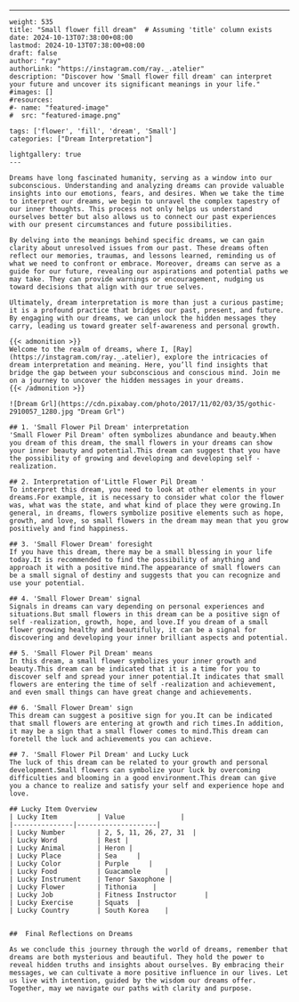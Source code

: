 ---
    weight: 535
    title: "Small flower fill dream"  # Assuming 'title' column exists
    date: 2024-10-13T07:38:00+08:00
    lastmod: 2024-10-13T07:38:00+08:00
    draft: false
    author: "ray"
    authorLink: "https://instagram.com/ray._.atelier"
    description: "Discover how 'Small flower fill dream' can interpret your future and uncover its significant meanings in your life."
    #images: []
    #resources:
    #- name: "featured-image"
    #  src: "featured-image.png"
    
    tags: ['flower', 'fill', 'dream', 'Small']
    categories: ["Dream Interpretation"]
    
    lightgallery: true
    ---
    
    Dreams have long fascinated humanity, serving as a window into our subconscious. Understanding and analyzing dreams can provide valuable insights into our emotions, fears, and desires. When we take the time to interpret our dreams, we begin to unravel the complex tapestry of our inner thoughts. This process not only helps us understand ourselves better but also allows us to connect our past experiences with our present circumstances and future possibilities.
    
    By delving into the meanings behind specific dreams, we can gain clarity about unresolved issues from our past. These dreams often reflect our memories, traumas, and lessons learned, reminding us of what we need to confront or embrace. Moreover, dreams can serve as a guide for our future, revealing our aspirations and potential paths we may take. They can provide warnings or encouragement, nudging us toward decisions that align with our true selves.
    
    Ultimately, dream interpretation is more than just a curious pastime; it is a profound practice that bridges our past, present, and future. By engaging with our dreams, we can unlock the hidden messages they carry, leading us toward greater self-awareness and personal growth.
    
    {{< admonition >}}
    Welcome to the realm of dreams, where I, [Ray](https://instagram.com/ray._.atelier), explore the intricacies of dream interpretation and meaning. Here, you’ll find insights that bridge the gap between your subconscious and conscious mind. Join me on a journey to uncover the hidden messages in your dreams.
    {{< /admonition >}}
    
    ![Dream Grl](https://cdn.pixabay.com/photo/2017/11/02/03/35/gothic-2910057_1280.jpg "Dream Grl")
    
    ## 1. 'Small Flower Pil Dream' interpretation
    'Small Flower Pil Dream' often symbolizes abundance and beauty.When you dream of this dream, the small flowers in your dreams can show your inner beauty and potential.This dream can suggest that you have the possibility of growing and developing and developing self -realization.
    
    ## 2. Interpretation of'Little Flower Pil Dream '
    To interpret this dream, you need to look at other elements in your dreams.For example, it is necessary to consider what color the flower was, what was the state, and what kind of place they were growing.In general, in dreams, flowers symbolize positive elements such as hope, growth, and love, so small flowers in the dream may mean that you grow positively and find happiness.
    
    ## 3. 'Small Flower Dream' foresight
    If you have this dream, there may be a small blessing in your life today.It is recommended to find the possibility of anything and approach it with a positive mind.The appearance of small flowers can be a small signal of destiny and suggests that you can recognize and use your potential.
    
    ## 4. 'Small Flower Dream' signal
    Signals in dreams can vary depending on personal experiences and situations.But small flowers in this dream can be a positive sign of self -realization, growth, hope, and love.If you dream of a small flower growing healthy and beautifully, it can be a signal for discovering and developing your inner brilliant aspects and potential.
    
    ## 5. 'Small Flower Pil Dream' means
    In this dream, a small flower symbolizes your inner growth and beauty.This dream can be indicated that it is a time for you to discover self and spread your inner potential.It indicates that small flowers are entering the time of self -realization and achievement, and even small things can have great change and achievements.
    
    ## 6. 'Small Flower Dream' sign
    This dream can suggest a positive sign for you.It can be indicated that small flowers are entering at growth and rich times.In addition, it may be a sign that a small flower comes to mind.This dream can foretell the luck and achievements you can achieve.
    
    ## 7. 'Small Flower Pil Dream' and Lucky Luck
    The luck of this dream can be related to your growth and personal development.Small flowers can symbolize your luck by overcoming difficulties and blooming in a good environment.This dream can give you a chance to realize and satisfy your self and experience hope and love.
    
    ## Lucky Item Overview
    | Lucky Item          | Value              |
    |---------------|--------------------|
    | Lucky Number        | 2, 5, 11, 26, 27, 31  |
    | Lucky Word          | Rest |
    | Lucky Animal        | Heron |
    | Lucky Place         | Sea     |
    | Lucky Color         | Purple     |
    | Lucky Food          | Guacamole      |
    | Lucky Instrument    | Tenor Saxophone |
    | Lucky Flower        | Tithonia    |
    | Lucky Job           | Fitness Instructor       |
    | Lucky Exercise      | Squats  |
    | Lucky Country       | South Korea    |
    
    
    ##  Final Reflections on Dreams
    
    As we conclude this journey through the world of dreams, remember that dreams are both mysterious and beautiful. They hold the power to reveal hidden truths and insights about ourselves. By embracing their messages, we can cultivate a more positive influence in our lives. Let us live with intention, guided by the wisdom our dreams offer. Together, may we navigate our paths with clarity and purpose.
    